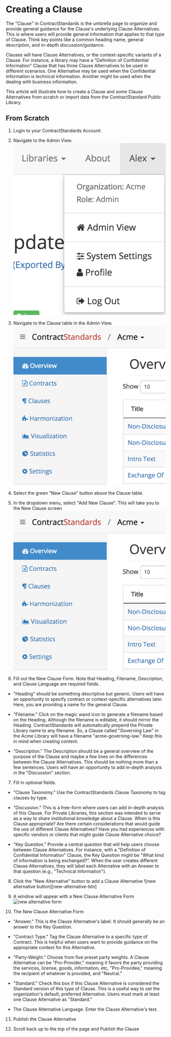 # Creating a Clause

The "Clause" in ContractStandards is the umbrella page to organize and provide general guidance for the Clause's underlying Clause Alternatives. This is where users will provide general information that applies to that type of Clause. Think key points like a common heading name, general description, and in-depth discussion/guidance.

Clauses will have Clause Alternatives, or the context-specific variants of a Clause. For instance, a library may have a "Definition of Confidential Information" Clause that has three Clause Alternatives to be used in different scenarios. One Alternative may be used when the Confidential Information is technical information. Another might be used when the dealing with business information.

This article will illustrate how to create a Clause and some Clause Alternatives from scratch or import data from the ContractStandard Public Library.

## From Scratch
1. Login to your ContractStandards Account.

2. Navigate to the Admin View. ![user menu][user-name]

3. Navigate to the Clause table in the Admin View. ![nav sidebar][nav-sidebar]

4. Select the green "New Clause" button above the Clause table.

5. In the dropdown menu, select "Add New Clause". This will take you to the New Clause screen ![nav sidebar][nav-sidebar]

6. Fill out the New Clause Form. Note that Heading, Filename, Description, and Clause Language are required fields.

 * "Heading" should be something descriptive but generic. Users will have an opportunity to specify contract or context-specific alternatives later. Here, you are providing a name for the general Clause.

 * "Filename." Click on the magic wand icon to generate a filename based on the Heading. Although the filename is editable, it should mirror the Heading. ContractStandards will automatically prepend the Private Library name to any filename. So, a Clause called "Governing Law" in the Acme Library will have a filename "acme-governing-law." Keep this in mind when creating content.

 * "Description." The Description should be a general overview of the purpose of the Clause and maybe a few lines on the differences between the Clause Alternatives. This should be nothing more than a few sentences. Users will have an opportunity to add in-depth analysis in the "Discussion" section.

7. Fill in optional fields.

  * "Clause Taxonomy." Use the ContractStandards Clause Taxonomy to tag clauses by type.

  * "Discussion." This is a free-form where users can add in-depth analysis of this Clause. For Private Libraries, this section was intended to serve as a way to share institutional knowledge about a Clause. When is this Clause appropriate? Are there certain considerations that would guide the use of different Clause Alternatives? Have you had experiences with specific vendors or clients that might guide Clause Alternative choice?

  * "Key Question." Provide a central question that will help users choose between Clause Alternatives. For instance, with a "Definition of Confidential Information" Clause, the Key Question might be "What kind of information is being exchanged?". When the user creates different Clause Alternatives, they will label each Alternative with an Answer to that question (e.g., "Technical Information").

8. Click the "New Alternative" button to add a Clause Alternative ![new alternative button][new-alternative-btn]

9. A window will appear with a New Clause Alternative Form ![new alternative form][new-alternative-form]

10. The New Clause Alternative Form

  * "Answer." This is the Clause Alternative's label. It should generally be an answer to the Key Question.

  * "Contract Type." Tag the Clause Alternative to a specific type of Contract. This is helpful when users want to provide guidance on the appropriate context for this Alternative.

  * "Party-Weight." Choose from five preset party weights. A Clause Alternative can be "Pro-Provider," meaning it favors the party providing the services, license, goods, information, etc, "Pro-Providee," meaning the recipient of whatever is provided, and "Neutral."

  * "Standard." Check this box if this Clause Alternative is considered the Standard version of this type of Clause. This is a useful way to set the organization's default, preferred Alternative. Users must mark at least one Clause Alternative as "Standard."

  * The Clause Alternative Language. Enter the Clause Alternative's text.

11. Publish the Clause Alternative

12. Scroll back up to the top of the page and Publish the Clause

[user-name]: img/user-menu.png
[nav-sidebar]: img/nav-sidebar.png
[new-clause-btn]: img/new-clause-btn.png
[new-alternative-button]: img/new-alternative-btn.png
[new-alternative-form]: img/new-alternative-form.png